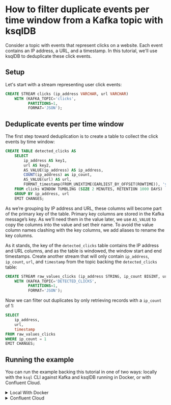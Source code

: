 <!-- title: How to filter duplicate events per time window from a Kafka topic with ksqlDB -->
<!-- description: In this tutorial, learn how to filter duplicate events per time window from a Kafka topic with ksqlDB, with step-by-step instructions and supporting code. -->

# How to filter duplicate events per time window from a Kafka topic with ksqlDB

Consider a topic with events that represent clicks on a website. Each event contains an IP address, a URL, and a timestamp.
In this tutorial, we'll use ksqlDB to deduplicate these click events.

## Setup

Let's start with a stream representing user click events:

```sql
CREATE STREAM clicks (ip_address VARCHAR, url VARCHAR)
    WITH (KAFKA_TOPIC='clicks',
          PARTITIONS=1,
          FORMAT='JSON');
```

## Deduplicate events per time window

The first step toward deduplication is to create a table to collect the click events by time window:

```sql
CREATE TABLE detected_clicks AS
    SELECT
        ip_address AS key1,
        url AS key2,
        AS_VALUE(ip_address) AS ip_address,
        COUNT(ip_address) as ip_count,
        AS_VALUE(url) AS url,
        FORMAT_timestamp(FROM_UNIXTIME(EARLIEST_BY_OFFSET(ROWTIME)), 'yyyy-MM-dd HH:mm:ss.SSS') AS timestamp
    FROM clicks WINDOW TUMBLING (SIZE 2 MINUTES, RETENTION 1000 DAYS)
    GROUP BY ip_address, url
    EMIT CHANGES;
```

As we’re grouping by IP address and URL, these columns will become part of the primary key of the table. Primary key columns are stored in the Kafka message’s key. As we’ll need them in the value later, we use `AS_VALUE` to copy the columns into the value and set their name. To avoid the value column names clashing with the key columns, we add aliases to rename the key columns.

As it stands, the key of the `detected_clicks` table contains the IP address and URL columns, and as the table is windowed, the window start and end timestamps.
Create another stream that will only contain `ip_address`, `ip_count`, `url`, and `timestamp` from the topic backing the `detected_clicks` table:

```sql
CREATE STREAM raw_values_clicks (ip_address STRING, ip_count BIGINT, url STRING, timestamp STRING)
    WITH (KAFKA_TOPIC='DETECTED_CLICKS',
          PARTITIONS=1,
          FORMAT='JSON');
```

Now we can filter out duplicates by only retrieving records with a `ip_count` of 1:

```sql
SELECT
    ip_address,
    url,
    timestamp
FROM raw_values_clicks
WHERE ip_count = 1
EMIT CHANGES;
```

## Running the example

You can run the example backing this tutorial in one of two ways: locally with the `ksql` CLI against Kafka and ksqlDB running in Docker, or with Confluent Cloud.

<details>
  <summary>Local With Docker</summary>

  ### Prerequisites

  * Docker running via [Docker Desktop](https://docs.docker.com/desktop/) or [Docker Engine](https://docs.docker.com/engine/install/)
  * [Docker Compose](https://docs.docker.com/compose/install/). Ensure that the command `docker compose version` succeeds.

  ### Run the commands

  Clone the `confluentinc/tutorials` GitHub repository (if you haven't already) and navigate to the `tutorials` directory:

  ```shell
  git clone git@github.com:confluentinc/tutorials.git
  cd tutorials
  ```

  Start ksqlDB and Kafka:

  ```shell
  docker compose -f ./docker/docker-compose-ksqldb.yml up -d
  ```

  Next, open the ksqlDB CLI:

  ```shell
  docker exec -it ksqldb-cli ksql http://ksqldb-server:8088
  ```

  Run the following SQL statements to create the `clicks` stream backed by Kafka running in Docker and populate it with
  test data.

  ```sql
  CREATE STREAM clicks (ip_address VARCHAR, url VARCHAR)
      WITH (KAFKA_TOPIC='clicks',
            PARTITIONS=1,
            FORMAT='JSON');
  ```

  ```sql
  INSERT INTO clicks (ip_address, url) VALUES ('10.0.0.1', 'https://docs.confluent.io/current/tutorials/examples/kubernetes/gke-base/docs/index.html');
  INSERT INTO clicks (ip_address, url) VALUES ('10.0.0.12', 'https://www.confluent.io/hub/confluentinc/kafka-connect-datagen');
  INSERT INTO clicks (ip_address, url) VALUES ('10.0.0.13', 'https://www.confluent.io/hub/confluentinc/kafka-connect-datagen');

  INSERT INTO clicks (ip_address, url) VALUES ('10.0.0.1', 'https://docs.confluent.io/current/tutorials/examples/kubernetes/gke-base/docs/index.html');
  INSERT INTO clicks (ip_address, url) VALUES ('10.0.0.12', 'https://www.confluent.io/hub/confluentinc/kafka-connect-datagen');
  INSERT INTO clicks (ip_address, url) VALUES ('10.0.0.13', 'https://www.confluent.io/hub/confluentinc/kafka-connect-datagen');
  ```

  Next, create a table to collect the click events by time window. Note that we first tell ksqlDB to consume from the beginning of the stream.

  ```sql
  SET 'auto.offset.reset'='earliest';

  CREATE TABLE detected_clicks AS
      SELECT
          ip_address AS key1,
          url AS key2,
          AS_VALUE(ip_address) AS ip_address,
          COUNT(ip_address) as ip_count,
          AS_VALUE(url) AS url,
          FORMAT_timestamp(FROM_UNIXTIME(EARLIEST_BY_OFFSET(ROWTIME)), 'yyyy-MM-dd HH:mm:ss.SSS') AS timestamp
      FROM clicks WINDOW TUMBLING (SIZE 2 MINUTES, RETENTION 1000 DAYS)
      GROUP BY ip_address, url
      EMIT CHANGES;
  ```

  Now create another stream that will only contain `ip_address`, `ip_count`, `url`, and `timestamp` from the topic backing the `detected_clicks` table:

  ```sql
  CREATE STREAM raw_values_clicks (ip_address STRING, ip_count BIGINT, url STRING, timestamp STRING)
      WITH (KAFKA_TOPIC='DETECTED_CLICKS',
            PARTITIONS=1,
            FORMAT='JSON');
  ```

  Finally, filter out duplicates by only retrieving records with a `ip_count` of 1:

  ```sql
  SELECT
      ip_address,
      url,
      timestamp
  FROM raw_values_clicks
  WHERE ip_count = 1
  EMIT CHANGES;
  ```

  The query output should look like this:

  ```plaintext
  +-----------+----------------------------------------------------------------------------------------+-------------------------+
  |IP_ADDRESS |URL                                                                                     |TIMESTAMP                |
  +-----------+----------------------------------------------------------------------------------------+-------------------------+
  |10.0.0.1   |https://docs.confluent.io/current/tutorials/examples/kubernetes/gke-base/docs/index.html|2024-09-24 17:39:48.650  |
  |10.0.0.12  |https://www.confluent.io/hub/confluentinc/kafka-connect-datagen                         |2024-09-24 17:39:48.688  |
  |10.0.0.13  |https://www.confluent.io/hub/confluentinc/kafka-connect-datagen                         |2024-09-24 17:39:48.724  |
  +-----------+----------------------------------------------------------------------------------------+-------------------------+
  ```

  When you are finished, exit the ksqlDB CLI by entering `CTRL-D` and clean up the containers used for this tutorial by running:

  ```shell
  docker compose -f ./docker/docker-compose-ksqldb.yml down
  ```

</details>

<details>
  <summary>Confluent Cloud</summary>

  ### Prerequisites

  * A [Confluent Cloud](https://confluent.cloud/signup) account
  * The [Confluent CLI](https://docs.confluent.io/confluent-cli/current/install.html) installed on your machine

  ### Create Confluent Cloud resources

  Login to your Confluent Cloud account:

  ```shell
  confluent login --prompt --save
  ```

  Install a CLI plugin that will streamline the creation of resources in Confluent Cloud:

  ```shell
  confluent plugin install confluent-cloud_kickstart
  ```

  Run the following command to create a Confluent Cloud environment and Kafka cluster. This will create 
  resources in AWS region `us-west-2` by default, but you may override these choices by passing the `--cloud` argument with
  a value of `aws`, `gcp`, or `azure`, and the `--region` argument that is one of the cloud provider's supported regions,
  which you can list by running `confluent kafka region list --cloud <CLOUD PROVIDER>`
  
  ```shell
  confluent cloud-kickstart --name ksqldb-tutorial \
    --environment-name ksqldb-tutorial \
    --output-format stdout
  ```

  Now, create a ksqlDB cluster by first getting your user ID of the form `u-123456` when you run this command:

  ```shell
  confluent iam user list
  ```

  And then create a ksqlDB cluster called `ksqldb-tutorial` with access linked to your user account:

  ```shell
  confluent ksql cluster create ksqldb-tutorial \
    --credential-identity <USER ID>
  ```

  ### Run the commands

  Login to the [Confluent Cloud Console](https://confluent.cloud/). Select `Environments` in the left-hand navigation,
  and then click the `ksqldb-tutorial` environment tile. Click the `ksqldb-tutorial` Kafka cluster tile, and then
  select `ksqlDB` in the left-hand navigation.

  The cluster may take a few minutes to be provisioned. Once its status is `Up`, click the cluster name and scroll down to the editor.

  In the query properties section at the bottom, change the value for `auto.offset.reset` to `Earliest` so that ksqlDB 
  will consume from the beginning of the streams we create.

  Enter the following statements in the editor and click `Run query`. This creates the `clicks` stream and
  populates it with test data.

  ```sql
  CREATE STREAM clicks (ip_address VARCHAR, url VARCHAR)
      WITH (KAFKA_TOPIC='clicks',
            PARTITIONS=1,
            FORMAT='JSON');

  INSERT INTO clicks (ip_address, url) VALUES ('10.0.0.1', 'https://docs.confluent.io/current/tutorials/examples/kubernetes/gke-base/docs/index.html');
  INSERT INTO clicks (ip_address, url) VALUES ('10.0.0.12', 'https://www.confluent.io/hub/confluentinc/kafka-connect-datagen');
  INSERT INTO clicks (ip_address, url) VALUES ('10.0.0.13', 'https://www.confluent.io/hub/confluentinc/kafka-connect-datagen');

  INSERT INTO clicks (ip_address, url) VALUES ('10.0.0.1', 'https://docs.confluent.io/current/tutorials/examples/kubernetes/gke-base/docs/index.html');
  INSERT INTO clicks (ip_address, url) VALUES ('10.0.0.12', 'https://www.confluent.io/hub/confluentinc/kafka-connect-datagen');
  INSERT INTO clicks (ip_address, url) VALUES ('10.0.0.13', 'https://www.confluent.io/hub/confluentinc/kafka-connect-datagen');
  ```

  Next, create a table to collect the click events by time window.

  ```sql
  CREATE TABLE detected_clicks AS
      SELECT
          ip_address AS key1,
          url AS key2,
          AS_VALUE(ip_address) AS ip_address,
          COUNT(ip_address) as ip_count,
          AS_VALUE(url) AS url,
          FORMAT_timestamp(FROM_UNIXTIME(EARLIEST_BY_OFFSET(ROWTIME)), 'yyyy-MM-dd HH:mm:ss.SSS') AS timestamp
      FROM clicks WINDOW TUMBLING (SIZE 2 MINUTES, RETENTION 1000 DAYS)
      GROUP BY ip_address, url
      EMIT CHANGES;
  ```

  Now create another stream that will only contain `ip_address`, `ip_count`, `url`, and `timestamp` from the topic backing the `detected_clicks` table:

  ```sql
  CREATE STREAM raw_values_clicks (ip_address STRING, ip_count BIGINT, url STRING, timestamp STRING)
      WITH (KAFKA_TOPIC='DETECTED_CLICKS',
            PARTITIONS=1,
            FORMAT='JSON');
  ```

  Finally, filter out duplicates by only retrieving records with a `ip_count` of 1:

  ```sql
  SELECT
      ip_address,
      url,
      timestamp
  FROM raw_values_clicks
  WHERE ip_count = 1
  EMIT CHANGES;
  ```

  The query output should look like this:

  ```plaintext
  +-----------+----------------------------------------------------------------------------------------+-------------------------+
  |IP_ADDRESS |URL                                                                                     |TIMESTAMP                |
  +-----------+----------------------------------------------------------------------------------------+-------------------------+
  |10.0.0.1   |https://docs.confluent.io/current/tutorials/examples/kubernetes/gke-base/docs/index.html|2024-09-24 17:39:48.650  |
  |10.0.0.12  |https://www.confluent.io/hub/confluentinc/kafka-connect-datagen                         |2024-09-24 17:39:48.688  |
  |10.0.0.13  |https://www.confluent.io/hub/confluentinc/kafka-connect-datagen                         |2024-09-24 17:39:48.724  |
  +-----------+----------------------------------------------------------------------------------------+-------------------------+
  ```

  ### Clean up

  When you are finished, delete the `ksqldb-tutorial` environment by first getting the environment ID of the form 
  `env-123456` corresponding to it:

  ```shell
  confluent environment list
  ```

  Delete the environment, including all resources created for this tutorial:

  ```shell
  confluent environment delete <ENVIRONMENT ID>
  ```

</details>
